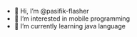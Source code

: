 - 👋 Hi, I’m @pasifik-flasher
- 👀 I’m interested in mobile programming
- 🌱 I’m currently learning java language

<!---
pasifik-flasher/pasifik-flasher is a ✨ special ✨ repository because its `README.md` (this file) appears on your GitHub profile.
You can click the Preview link to take a look at your changes.
--->
